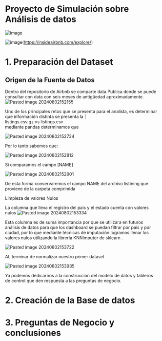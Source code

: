 # Proyecto de  Simulación sobre Análisis de datos

![image](https://github.com/user-attachments/assets/eb8b6005-92ea-4d18-b264-22c524008930)


![image](https://github.com/user-attachments/assets/4896bd6e-31e9-45e1-a3d9-a6854ec8265f)(https://insideairbnb.com/explore/)


# 1. Preparación del Dataset

## Origen de la Fuente de Datos
Dentro del repositorio de Airbnb se comparte data Publica donde se puede consultar con data con seis meses de antigüedad aproximadamente.
![Pasted image 20240802152155](https://github.com/user-attachments/assets/49ef8257-0995-46b2-8020-f469ece6310c)

Uno de los principales retos que se presenta para el analista, es determinar  que información distinta se presenta la |  <br>listings.csv.gz  vs   listings.csv  
mediante pandas  determinamos que 

![Pasted image 20240802152734](https://github.com/user-attachments/assets/75073060-46df-41bb-90c6-66f70bf081ef)

Por lo tanto
sabemos que:

![Pasted image 20240802152812](https://github.com/user-attachments/assets/8a84155f-ef94-4dd0-82ca-0d4aec3b9e0d)

Si comparamos el campo [NAME]

![Pasted image 20240802152901](https://github.com/user-attachments/assets/1f5e578a-7521-451e-a052-1644719a16c5)

De esta forma conservaremos  el campo NAME del archivo listining que proviene de la carpeta comprimida

Limpieza de valores Nulos

La columna que lleva el registro del pais y el estado cuenta con valores nulos 
![Pasted image 20240802153334](https://github.com/user-attachments/assets/ed9606e9-d9b0-4f9c-b0be-d985c636590d)

Esta columna es de suma importancia por que se utilizara en futuros análisis de datos para que los dashboard se puedan filtrar por país y por ciudad, por lo que mediante técnicas de imputación logramos llenar los valores nulos utilizando la librería   KNNImputer  de sklearn .



![Pasted image 20240802153722](https://github.com/user-attachments/assets/c9e02271-f385-476d-9bae-582c38d96efc)


AL terminar de normalizar nuestro primer dataset 


![Pasted image 20240802153935](https://github.com/user-attachments/assets/a67ef1b2-f663-44bf-bdaa-6bb09e7fa912)



Ya podemos dedicarnos a la construcción del modelo de datos y tableros de control que den respuesta a las preguntas de negocio.




# 2. Creación de la Base de datos













# 3. Preguntas de Negocio y conclusiones


























